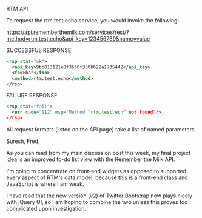 RTM API

To request the rtm.test.echo service, you would invoke the following:

https://api.rememberthemilk.com/services/rest/?method=rtm.test.echo&api_key=123456789&name=value



SUCCESSFUL RESPONSE
```xml
<rsp stat="ok">
  <api_key>9bb013121e8f3650f350b622a1735442</api_key>
  <foo>bar</foo>
  <method>rtm.test.echo</method>
</rsp>
```

FAILURE RESPONSE
```xml
<rsp stat="fail">
  <err code="112" msg="Method "rtm.test.ech" not found"/>
</rsp>
```


All request formats (listed on the API page) take a list of named parameters.


Suresh, Fred,

 As you can read from my main discussion post this week, my final project idea is an improved to-do list view with the Remember the Milk API.

I'm going to concentrate on front-end widgets as opposed to supported every aspect of RTM's data model, because this is a front-end class and JavaScript is where I am weak.

I have read that the new version (v2) of Twitter Bootstrap now plays nicely with jQuery UI, so I am hoping to combine the two unless this proves too complicated upon investigation. 




